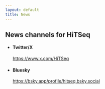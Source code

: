 ```yaml
---
layout: default
title: News
---
```


<div class="box"><span></span>
<h2>News channels for HiTSeq</h2>
            <p> </p>
            <ul class="section-list">
              <li>
                <h4>Twitter/X</h4>
                <span><a href="https://www.x.com/HiTSeq">https://www.x.com/HiTSeq</a>
                </span></li>
            <li>
                <h4>Bluesky</h4>
                <span><a href="https://bsky.app/profile/hitseq.bsky.social">https://bsky.app/profile/hitseq.bsky.social</a>
                </span></li>
             </ul>
             
<!--  <a class="twitter-timeline" href="https://twitter.com/HiTSeq" data-width="45%" data-tweet-limit="3" data-chrome="nofooter transparent">Tweets by HiTSeq</a> <script async src="https://platform.twitter.com/widgets.js" charset="utf-8"></script> -->

</div>
